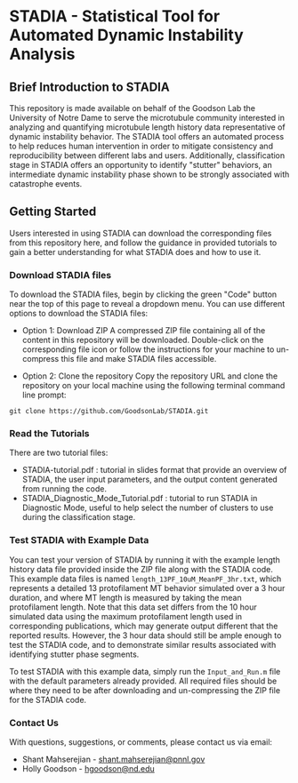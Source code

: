 # STADIA - Statistical Tool for Automated Dynamic Instability Analysis

## Brief Introduction to STADIA
This repository is made available on behalf of the Goodson Lab the University of Notre Dame to serve the microtubule community interested in analyzing and quantifying microtubule length history data representative of dynamic instability behavior. The STADIA tool offers an automated process to help reduces human intervention in order to mitigate consistency and reproducibility between different labs and users. Additionally, classification stage in STADIA offers an opportunity to identify "stutter" behaviors, an intermediate dynamic instability phase shown to be strongly associated with catastrophe events.

## Getting Started
Users interested in using STADIA can download the corresponding files from this repository here, and follow the guidance in provided tutorials to gain a better understanding for what STADIA does and how to use it.


### Download STADIA files
To download the STADIA files, begin by clicking the green "Code" button near the top of this page to reveal a dropdown menu. You can use different options to download the STADIA files:
* Option 1: Download ZIP
A compressed ZIP file containing all of the content in this repository will be downloaded. Double-click on the corresponding file icon or follow the instructions for your machine to un-compress this file and make STADIA files accessible.

* Option 2: Clone the repository
Copy the repository URL and clone the repository on your local machine using the following terminal command line prompt:

`git clone https://github.com/GoodsonLab/STADIA.git`


### Read the Tutorials
There are two tutorial files:
* STADIA-tutorial.pdf : tutorial in slides format that provide an overview of STADIA, the user input parameters, and the output content generated from running the code.
* STADIA_Diagnostic_Mode_Tutorial.pdf : tutorial to run STADIA in Diagnostic Mode, useful to help select the number of clusters to use during the classification stage. 


### Test STADIA with Example Data
You can test your version of STADIA by running it with the example length history data file provided inside the ZIP file along with the STADIA code. This example data files is named `length_13PF_10uM_MeanPF_3hr.txt`, which represents a detailed 13 protofilament MT behavior simulated over a 3 hour duration, and where MT length is measured by taking the mean protofilament length. Note that this data set differs from the 10 hour simulated data using the maximum protofilament length used in corresponding publications, which may generate output different that the reported results. However, the 3 hour data should still be ample enough to test the STADIA code, and to demonstrate similar results associated with identifying stutter phase segments.

To test STADIA with this example data, simply run the `Input_and_Run.m` file with the default parameters already provided. All required files should be where they need to be after downloading and un-compressing the ZIP file for the STADIA code.

### Contact Us
With questions, suggestions, or comments, please contact us via email:
* Shant Mahserejian - shant.mahserejian@pnnl.gov
* Holly Goodson - hgoodson@nd.edu

